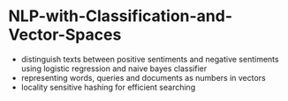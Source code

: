 # NLP-with-Classification-and-Vector-Spaces


* distinguish texts between positive sentiments and negative sentiments using logistic regression and naive bayes classifier
* representing words, queries and documents as numbers in vectors
* locality sensitive hashing for efficient searching

